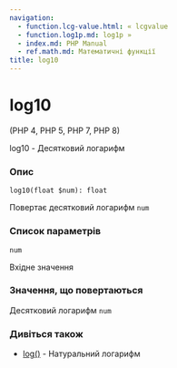 ```yaml
---
navigation:
  - function.lcg-value.html: « lcgvalue
  - function.log1p.md: log1p »
  - index.md: PHP Manual
  - ref.math.md: Математичні функції
title: log10
---
```

# log10

(PHP 4, PHP 5, PHP 7, PHP 8)

log10 - Десятковий логарифм

### Опис

```methodsynopsis
log10(float $num): float
```

Повертає десятковий логарифм `num`

### Список параметрів

`num`

Вхідне значення

### Значення, що повертаються

Десятковий логарифм `num`

### Дивіться також

-   [log()](function.log.md) - Натуральний логарифм
